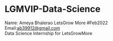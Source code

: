 # LGMVIP-Data-Science
Name: Ameya Bhalerao
LetsGrow More #Feb2022 <br>
Email:ab39912@gmail.com <br>
Data Science Internship for LetsGrowMore <br>
